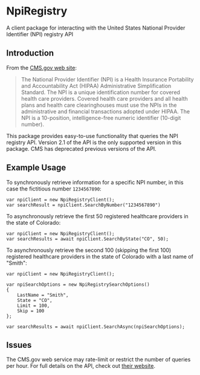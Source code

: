 # NpiRegistry
A client package for interacting with the United States National Provider Identifier (NPI) registry API

## Introduction
From the [CMS.gov web site](https://www.cms.gov/regulations-and-guidance/administrative-simplification/nationalprovidentstand):

> The National Provider Identifier (NPI) is a Health Insurance Portability and Accountability Act (HIPAA) Administrative Simplification Standard. 
> The NPI is a unique identification number for covered health care providers. Covered health care providers and all health plans and 
> health care clearinghouses must use the NPIs in the administrative and financial transactions adopted under HIPAA. The NPI is a 10-position, 
> intelligence-free numeric identifier (10-digit number). 

This package provides easy-to-use functionality that queries the NPI registry API. Version 2.1 of the API is the only supported version in this package. CMS has 
deprecated previous versions of the API.

## Example Usage

To synchronously retrieve information for a specific NPI number, in this case the fictitious number `1234567890`:

```
var npiClient = new NpiRegistryClient();
var searchResult = npiClient.SearchByNumber("1234567890")
```

To asynchronously retrieve the first 50 registered healthcare providers in the state of Colorado:

```
var npiClient = new NpiRegistryClient();
var searchResults = await npiClient.SearchByState("CO", 50);
```

To asynchronously retrieve the second 100 (skipping the first 100) registered healthcare providers in the state of Colorado with a last name of "Smith":

```
var npiClient = new NpiRegistryClient();

var npiSearchOptions = new NpiRegistrySearchOptions() 
{
    LastName = "Smith",
    State = "CO",
    Limit = 100,
    Skip = 100
};

var searchResults = await npiClient.SearchAsync(npiSearchOptions);
```

## Issues

The CMS.gov web service may rate-limit or restrict the number of queries per hour. For full details on the API, check out [their website](https://npiregistry.cms.hhs.gov/api-page).
